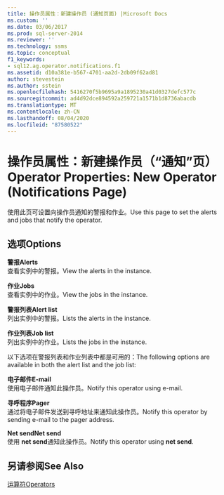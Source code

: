 ```yaml
---
title: 操作员属性：新建操作员 (通知页面) |Microsoft Docs
ms.custom: ''
ms.date: 03/06/2017
ms.prod: sql-server-2014
ms.reviewer: ''
ms.technology: ssms
ms.topic: conceptual
f1_keywords:
- sql12.ag.operator.notifications.f1
ms.assetid: d10a381e-b567-4701-aa2d-2db09f62ad81
author: stevestein
ms.author: sstein
ms.openlocfilehash: 5416270f5b9695a9a1895230a41d0327defc577c
ms.sourcegitcommit: ad4d92dce894592a259721a1571b1d8736abacdb
ms.translationtype: MT
ms.contentlocale: zh-CN
ms.lasthandoff: 08/04/2020
ms.locfileid: "87580522"
---
```

# <a name="operator-properties-new-operator-notifications-page"></a><span data-ttu-id="9fa97-102">操作员属性：新建操作员（“通知”页）</span><span class="sxs-lookup"><span data-stu-id="9fa97-102">Operator Properties: New Operator (Notifications Page)</span></span>
  <span data-ttu-id="9fa97-103">使用此页可设置向操作员通知的警报和作业。</span><span class="sxs-lookup"><span data-stu-id="9fa97-103">Use this page to set the alerts and jobs that notify the operator.</span></span>  
  
## <a name="options"></a><span data-ttu-id="9fa97-104">选项</span><span class="sxs-lookup"><span data-stu-id="9fa97-104">Options</span></span>  
 <span data-ttu-id="9fa97-105">**警报**</span><span class="sxs-lookup"><span data-stu-id="9fa97-105">**Alerts**</span></span>  
 <span data-ttu-id="9fa97-106">查看实例中的警报。</span><span class="sxs-lookup"><span data-stu-id="9fa97-106">View the alerts in the instance.</span></span>  
  
 <span data-ttu-id="9fa97-107">**作业**</span><span class="sxs-lookup"><span data-stu-id="9fa97-107">**Jobs**</span></span>  
 <span data-ttu-id="9fa97-108">查看实例中的作业。</span><span class="sxs-lookup"><span data-stu-id="9fa97-108">View the jobs in the instance.</span></span>  
  
 <span data-ttu-id="9fa97-109">**警报列表**</span><span class="sxs-lookup"><span data-stu-id="9fa97-109">**Alert list**</span></span>  
 <span data-ttu-id="9fa97-110">列出实例中的警报。</span><span class="sxs-lookup"><span data-stu-id="9fa97-110">Lists the alerts in the instance.</span></span>  
  
 <span data-ttu-id="9fa97-111">**作业列表**</span><span class="sxs-lookup"><span data-stu-id="9fa97-111">**Job list**</span></span>  
 <span data-ttu-id="9fa97-112">列出实例中的作业。</span><span class="sxs-lookup"><span data-stu-id="9fa97-112">Lists the jobs in the instance.</span></span>  
  
 <span data-ttu-id="9fa97-113">以下选项在警报列表和作业列表中都是可用的：</span><span class="sxs-lookup"><span data-stu-id="9fa97-113">The following options are available in both the alert list and the job list:</span></span>  
  
 <span data-ttu-id="9fa97-114">**电子邮件**</span><span class="sxs-lookup"><span data-stu-id="9fa97-114">**E-mail**</span></span>  
 <span data-ttu-id="9fa97-115">使用电子邮件通知此操作员。</span><span class="sxs-lookup"><span data-stu-id="9fa97-115">Notify this operator using e-mail.</span></span>  
  
 <span data-ttu-id="9fa97-116">**寻呼程序**</span><span class="sxs-lookup"><span data-stu-id="9fa97-116">**Pager**</span></span>  
 <span data-ttu-id="9fa97-117">通过将电子邮件发送到寻呼地址来通知此操作员。</span><span class="sxs-lookup"><span data-stu-id="9fa97-117">Notify this operator by sending e-mail to the pager address.</span></span>  
  
 <span data-ttu-id="9fa97-118">**Net send**</span><span class="sxs-lookup"><span data-stu-id="9fa97-118">**Net send**</span></span>  
 <span data-ttu-id="9fa97-119">使用 **net send**通知此操作员。</span><span class="sxs-lookup"><span data-stu-id="9fa97-119">Notify this operator using **net send**.</span></span>  
  
## <a name="see-also"></a><span data-ttu-id="9fa97-120">另请参阅</span><span class="sxs-lookup"><span data-stu-id="9fa97-120">See Also</span></span>  
 [<span data-ttu-id="9fa97-121">运算符</span><span class="sxs-lookup"><span data-stu-id="9fa97-121">Operators</span></span>](operators.md)  
  
  
